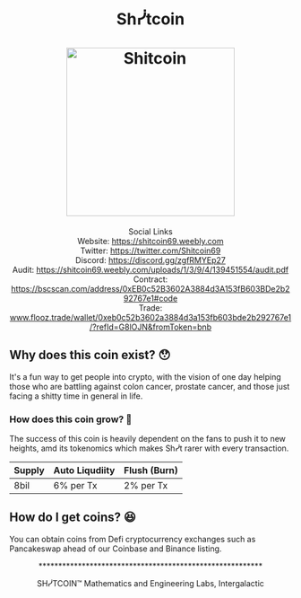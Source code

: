 <h1 align="center">
Shᓰtcoin
<br/><br/>
<img src="https://i.ibb.co/DM9HBJB/120by120.png" alt="Shitcoin" width="300"/>
</h1>

<div align="center">
    
Social Links  
Website:     https://shitcoin69.weebly.com  
Twitter:     https://twitter.com/Shitcoin69  
Discord:     https://discord.gg/zgfRMYEp27  
Audit:       https://shitcoin69.weebly.com/uploads/1/3/9/4/139451554/audit.pdf  
Contract:    https://bscscan.com/address/0xEB0c52B3602A3884d3A153fB603BDe2b292767e1#code  
Trade:       www.flooz.trade/wallet/0xeb0c52b3602a3884d3a153fb603bde2b292767e1/?refId=G8lOJN&fromToken=bnb  

</div>


## Why does this coin exist? 😯

It's a fun way to get people into crypto, with the vision of one day helping those who are battling against colon cancer, prostate cancer, and those just  facing a shitty time in general in life.

### How does this coin grow? 🧐

The success of this coin is heavily dependent on the fans to push it to new heights, amd its tokenomics which makes Shᓰt rarer with every transaction.

|  Supply  | Auto Liqudiity |    Flush (Burn)  |
|  ------- |    ------      |      ------      | 
|   8bil   |   6% per Tx    |     2% per Tx    | 

## How do I get coins? 😆 

You can obtain coins from Defi cryptocurrency exchanges such as Pancakeswap ahead of our Coinbase and Binance listing.


<div align="center">  
*********************************************************  
    
SHᓰTCOIN™ Mathematics and Engineering Labs, Intergalactic  
     
</div align="center">

